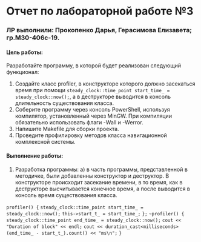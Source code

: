 # Отчет по лабораторной работе №3  
### ЛР выполнили: Прокопенко Дарья, Герасимова Елизавета; гр.М30-406с-19.  
#### Цель работы:  
Разработайте программу, в которой будет реализован следующий
функционал:
1. Создайте класс profiler, в конструкторе которого должно засекаться
время при помощи `steady_clock::time_point start_time_ = steady_clock::now();`, а в деструкторе выводится в консоль длительность существования
класса.
2. Соберите программу через консоль PowerShell, используя компилятор, установленный через MinGW. При компиляции обязательно использовать флаги -Wall и -Werror.
3. Напишите Makefile для сборки проекта.
4. Проведите профилировку методов класса навигационной комплексной системы. 

#### Выполнение работы:
1. Разработка программы: 
  а) в часть программы, представленной в методичке, были добавленны конструктор и деструктор. В конструкторе происходит засекание времени, в то время, как в деструкторе высчитывается конечное время, а после выводится в консоль время существования класса. 
  
  `profiler() {`
        `steady_clock::time_point start_time_ = steady_clock::now();`
        `this->start_t_ = start_time_;`
    `};`
    `~profiler() {`
        `steady_clock::time_point end_time_ = steady_clock::now();`
        `cout << "Duration of block" << endl;`
        `cout << duration_cast<milliseconds>(end_time_ - start_t_).count() << "ms\n";`
    `}`
    
    
    
